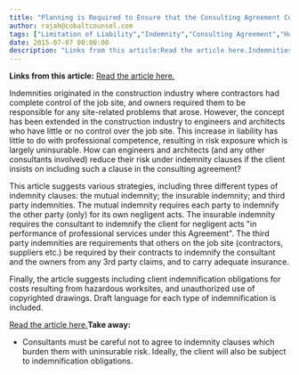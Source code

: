 ```yaml
---
title: "Planning is Required to Ensure that the Consulting Agreement Contains Only Consultant-Friendly Indemnification Provisions"
author: rajah@cobaltcounsel.com
tags: ["Limitation of Liability","Indemnity","Consulting Agreement","Human Resources","Rajah"]
date: 2015-07-07 00:00:00
description: "Links from this article:Read the article here.Indemnities originated in the construction industry where contractors had complete control of..."
---
```


**Links from this article:**
[Read the article here.](http://www.camillericlarke.com/EnvironmentalNews/newsView.asp?NewsId=4096815)

Indemnities originated in the construction industry where contractors had complete control of the job site, and owners required them to be responsible for any site-related problems that arose. However, the concept has been extended in the construction industry to engineers and architects who have little or no control over the job site. This increase in liability has little to do with professional competence, resulting in risk exposure which is largely uninsurable. How can engineers and architects (and any other consultants involved) reduce their risk under indemnity clauses if the client insists on including such a clause in the consulting agreement?

This article suggests various strategies, including three different types of indemnity clauses: the mutual indemnity; the insurable indemnity; and third party indemnities. The mutual indemnity requires each party to indemnify the other party (only) for its own negligent acts. The insurable indemnity requires the consultant to indemnify the client for negligent acts "in performance of professional services under this Agreement". The third party indemnities are requirements that others on the job site (contractors, suppliers etc.) be required by their contracts to indemnify the consultant and the owners from any 3rd party claims, and to carry adequate insurance.

Finally, the article suggests including client indemnification obligations for costs resulting from hazardous worksites, and unauthorized use of copyrighted drawings. Draft language for each type of indemnification is included.

[Read the article here.](http://www.camillericlarke.com/EnvironmentalNews/newsView.asp?NewsId=4096815)**Take away:**
- Consultants must be careful not to agree to indemnity clauses which burden them with uninsurable risk. Ideally, the client will also be subject to indemnification obligations.
